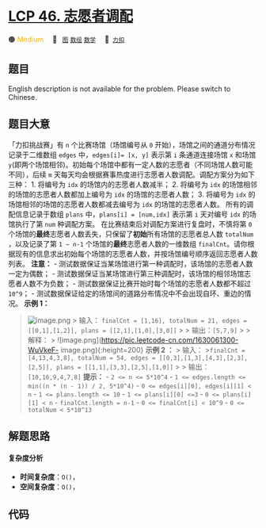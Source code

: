 # [LCP 46. 志愿者调配](https://2xiao.github.io/leetcode-js/lcp/LCP_46.html)

🟠 <font color=#ffb800>Medium</font>&emsp; 🔖&ensp; [`图`](/tag/graph.md) [`数组`](/tag/array.md) [`数学`](/tag/math.md)&emsp; 🔗&ensp;[`力扣`](https://leetcode.cn/problems/05ZEDJ)

## 题目

English description is not available for the problem. Please switch to
Chinese.


## 题目大意

「力扣挑战赛」有 `n` 个比赛场馆（场馆编号从 `0` 开始），场馆之间的通道分布情况记录于二维数组 `edges` 中，`edges[i]= [x,
y]` 表示第 `i` 条通道连接场馆 `x` 和场馆 `y`(即两个场馆相邻)。初始每个场馆中都有一定人数的志愿者（不同场馆人数可能不同），后续 `m`
天每天均会根据赛事热度进行志愿者人数调配。调配方案分为如下三种： 1\. 将编号为 `idx` 的场馆内的志愿者人数减半； 2\. 将编号为 `idx`
的场馆相邻的场馆的志愿者人数都加上编号为 `idx` 的场馆的志愿者人数； 3\. 将编号为 `idx` 的场馆相邻的场馆的志愿者人数都减去编号为
`idx` 的场馆的志愿者人数。 所有的调配信息记录于数组 `plans` 中，`plans[i] = [num,idx]` 表示第 `i` 天对编号
`idx` 的场馆执行了第 `num` 种调配方案。 在比赛结束后对调配方案进行复盘时，不慎将第 `0`
个场馆的**最终**志愿者人数丢失，只保留了**初始**所有场馆的志愿者总人数 `totalNum` ，以及记录了第 `1 ~ n-1`
个场馆的**最终**志愿者人数的一维数组 `finalCnt`。请你根据现有的信息求出初始每个场馆的志愿者人数，并按场馆编号顺序返回志愿者人数列表。
**注意：** \- 测试数据保证当某场馆进行第一种调配时，该场馆的志愿者人数一定为偶数； \-
测试数据保证当某场馆进行第三种调配时，该场馆的相邻场馆志愿者人数不为负数； \- 测试数据保证比赛开始时每个场馆的志愿者人数都不超过 `10^9`； \-
测试数据保证给定的场馆间的道路分布情况中不会出现自环、重边的情况。 **示例 1：**
>![image.png](https://pic.leetcode-cn.com/1630061228-gnZsOz-image.png) > 输入：
>`finalCnt = [1,16], totalNum = 21, edges = [[0,1],[1,2]], plans =
[[2,1],[1,0],[3,0]]` > > 输出：`[5,7,9]` > > 解释： >
![image.png](https://pic.leetcode-cn.com/1630061300-WuVkeF-
image.png){:height=200} **示例 2 ：** > 输入： >`finalCnt = [4,13,4,3,8], totalNum =
54, edges = [[0,3],[1,3],[4,3],[2,3],[2,5]], plans =
[[1,1],[3,3],[2,5],[1,0]]` > > 输出：`[10,16,9,4,7,8]` **提示：** \- `2 <= n <=
5*10^4` \- `1 <= edges.length <= min((n * (n - 1)) / 2, 5*10^4)` \- `0 <=
edges[i][0], edges[i][1] < n` \- `1 <= plans.length <= 10` \- `1 <=
plans[i][0] <=3` \- `0 <= plans[i][1] < n` \- `finalCnt.length = n-1` \- `0 <=
finalCnt[i] < 10^9` \- `0 <= totalNum < 5*10^13`


## 解题思路

#### 复杂度分析

- **时间复杂度**：`O()`，
- **空间复杂度**：`O()`，

## 代码

```javascript

```